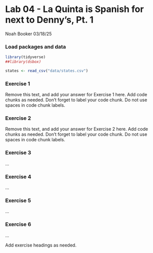 Lab 04 - La Quinta is Spanish for next to Denny’s, Pt. 1
================
Noah Booker
03/18/25

### Load packages and data

``` r
library(tidyverse) 
##library(dsbox) 
```

``` r
states <- read_csv("data/states.csv")
```

### Exercise 1

Remove this text, and add your answer for Exercise 1 here. Add code
chunks as needed. Don’t forget to label your code chunk. Do not use
spaces in code chunk labels.

### Exercise 2

Remove this text, and add your answer for Exercise 2 here. Add code
chunks as needed. Don’t forget to label your code chunk. Do not use
spaces in code chunk labels.

### Exercise 3

…

### Exercise 4

…

### Exercise 5

…

### Exercise 6

…

Add exercise headings as needed.
